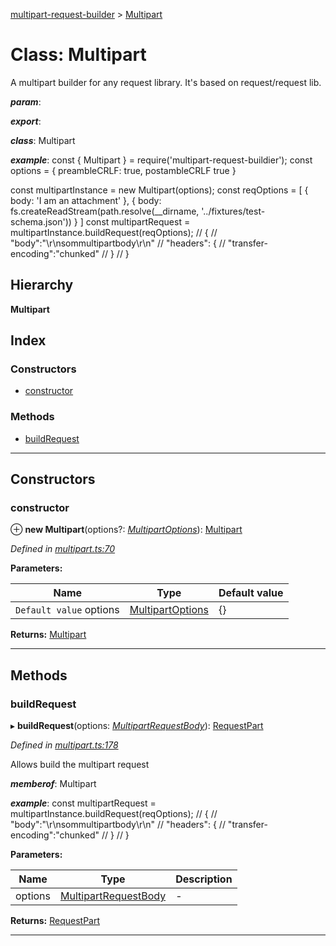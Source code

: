 [multipart-request-builder](../README.md) > [Multipart](../classes/multipart.md)

# Class: Multipart

A multipart builder for any request library. It's based on request/request lib.

*__param__*: 

*__export__*: 

*__class__*: Multipart

*__example__*: const { Multipart } = require('multipart-request-buildier'); const options = { preambleCRLF: true, postambleCRLF true }

const multipartInstance = new Multipart(options); const reqOptions = \[ { body: 'I am an attachment' }, { body: fs.createReadStream(path.resolve(\_\_dirname, '../fixtures/test-schema.json')) } \] const multipartRequest = multipartInstance.buildRequest(reqOptions); // { // "body":"\\r\\nsommultipartbody\\r\\n" // "headers": { // "transfer-encoding":"chunked" // } // }

## Hierarchy

**Multipart**

## Index

### Constructors

* [constructor](multipart.md#constructor)

### Methods

* [buildRequest](multipart.md#buildrequest)

---

## Constructors

<a id="constructor"></a>

###  constructor

⊕ **new Multipart**(options?: *[MultipartOptions](../interfaces/multipartoptions.md)*): [Multipart](multipart.md)

*Defined in [multipart.ts:70](https://github.axa.com/Digital/bauta-nodejs/blob/b71f37b/packages/multipart-request-builder/src/multipart.ts#L70)*

**Parameters:**

| Name | Type | Default value |
| ------ | ------ | ------ |
| `Default value` options | [MultipartOptions](../interfaces/multipartoptions.md) |  {} |

**Returns:** [Multipart](multipart.md)

___

## Methods

<a id="buildrequest"></a>

###  buildRequest

▸ **buildRequest**(options: *[MultipartRequestBody](../#multipartrequestbody)*): [RequestPart](../interfaces/requestpart.md)

*Defined in [multipart.ts:178](https://github.axa.com/Digital/bauta-nodejs/blob/b71f37b/packages/multipart-request-builder/src/multipart.ts#L178)*

Allows build the multipart request

*__memberof__*: Multipart

*__example__*: const multipartRequest = multipartInstance.buildRequest(reqOptions); // { // "body":"\\r\\nsommultipartbody\\r\\n" // "headers": { // "transfer-encoding":"chunked" // } // }

**Parameters:**

| Name | Type | Description |
| ------ | ------ | ------ |
| options | [MultipartRequestBody](../#multipartrequestbody) |  \- |

**Returns:** [RequestPart](../interfaces/requestpart.md)

___

